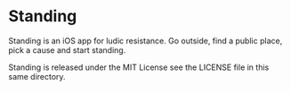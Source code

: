 # Standing

Standing is an iOS app for ludic resistance. Go outside, find a public place, pick a cause and start standing.

Standing is released under the MIT License see the LICENSE file in this same directory.
